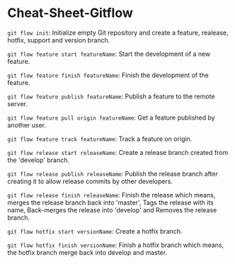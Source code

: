 # Cheat-Sheet-Gitflow

`git flow init`:
Initialize empty Git repository and create a feature, realease, hotfix, support and version branch.

`git flow feature start featureName`:
Start the development of a new feature.

`git flow feature finish featureName`:
Finish the development of the feature.

`git flow feature publish featureName`:
Publish a feature to the remote server.

`git flow feature pull origin featureName`:
Get a feature published by another user.

`git flow feature track featureName`:
Track a feature on origin.

`git flow release start releaseName`:
Create a release branch created from the 'develop' branch.

`git flow release publish releaseName`:
Publish the release branch after creating it to allow release commits by other developers.

`git flow release finish releaseName`:
Finish the release which means, merges the release branch back into 'master', Tags the release with its name, Back-merges the release into 'develop' and Removes the release branch.

`git flow hotfix start versionName`:
Create a hotfix branch.

`git flow hotfix finish versionName`:
Finish a hotfix branch which means, the hotfix branch merge back into develop and master.
